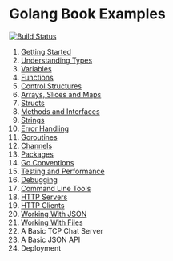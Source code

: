 # Golang Book Examples

[![Build Status](https://travis-ci.org/shapeshed/golang-book-examples.svg?branch=master)](https://travis-ci.org/shapeshed/golang-book-examples)

1. [Getting Started][1]
2. [Understanding Types][2]
3. [Variables][3]
4. [Functions][4]
5. [Control Structures][5]
6. [Arrays, Slices and Maps][6]
7. [Structs][7]
8. [Methods and Interfaces][8]
9. [Strings][9]
10. [Error Handling][10]
11. [Goroutines][11]
12. [Channels][12]
13. [Packages][13]
14. [Go Conventions][14]
15. [Testing and Performance][15]
16. [Debugging][16]
17. [Command Line Tools][17] 
18. [HTTP Servers][18]
19. [HTTP Clients][19]
20. [Working With JSON][20]
21. [Working With Files][21]
21. A Basic TCP Chat Server
22. A Basic JSON API
23. Deployment

[1]: hour01
[2]: hour02
[3]: hour03
[4]: hour04
[5]: hour05
[6]: hour06
[7]: hour07
[8]: hour08
[9]: hour09
[10]: hour10
[11]: hour11
[12]: hour12
[13]: hour13
[14]: hour14
[15]: hour15
[16]: hour16
[17]: hour17
[18]: hour18
[19]: hour19
[20]: hour20
[21]: hour21
[22]: hour22
[23]: hour23
[24]: hour24
